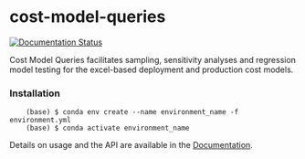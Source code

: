 # cost-model-queries

[![Documentation Status](https://readthedocs.org/projects/cost-model-queries/badge/?version=latest)](https://cost-model-queries.readthedocs.io/en/latest/?badge=latest)

Cost Model Queries facilitates sampling, sensitivity analyses and regression model testing for the excel-based deployment and production cost models.

### Installation

```console
    (base) $ conda env create --name environment_name -f environment.yml
    (base) $ conda activate environment_name
```

Details on usage and the API are available in the [Documentation](https://cost-model-queries.readthedocs.io/en/latest/).
